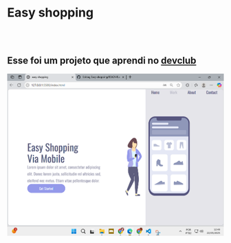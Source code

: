 <h1>Easy shopping</h1>
<br>
<br>
<h2>Esse foi um projeto que aprendi no <a href=https://rodolfomori.com.br/devclub">devclub</a></h2>


<img src="https://github.com/98138023/Easy-shopping/blob/main/assets/Captura%20de%20tela%202025-05-22%20124953.png?raw=true">
